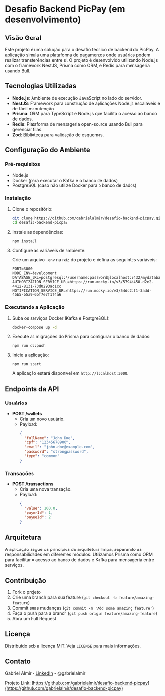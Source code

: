 # Desafio Backend PicPay (em desenvolvimento)

## Visão Geral

Este projeto é uma solução para o desafio técnico de backend do PicPay. A aplicação simula uma plataforma de pagamentos onde usuários podem realizar transferências entre si. O projeto é desenvolvido utilizando Node.js com o framework NestJS, Prisma como ORM, e Redis para mensageria usando Bull.

## Tecnologias Utilizadas

- **Node.js**: Ambiente de execução JavaScript no lado do servidor.
- **NestJS**: Framework para construção de aplicações Node.js escaláveis e de fácil manutenção.
- **Prisma**: ORM para TypeScript e Node.js que facilita o acesso ao banco de dados.
- **Redis**: Plataforma de mensageria open-source usando Bull para gerenciar filas.
- **Zod**: Biblioteca para validação de esquemas.

## Configuração do Ambiente

### Pré-requisitos

- Node.js
- Docker (para executar o Kafka e o banco de dados)
- PostgreSQL (caso não utilize Docker para o banco de dados)

### Instalação

1. Clone o repositório:

    ```bash
    git clone https://github.com/gabrielalmir/desafio-backend-picpay.git
    cd desafio-backend-picpay
    ```

2. Instale as dependências:

    ```bash
    npm install
    ```

3. Configure as variáveis de ambiente:

    Crie um arquivo `.env` na raiz do projeto e defina as seguintes variáveis:

    ```env
    PORT=3000
    NODE_ENV=development
    DATABASE_URL=postgresql://username:password@localhost:5432/mydatabase
    AUTHORIZATION_SERVICE_URL=https://run.mocky.io/v3/5794d450-d2e2-4412-8131-73d0293ac1cc
    NOTIFICATION_SERVICE_URL=https://run.mocky.io/v3/54dc2cf1-3add-45b5-b5a9-6bf7e7f1f4a6
    ```

### Executando a Aplicação

1. Suba os serviços Docker (Kafka e PostgreSQL):

    ```bash
    docker-compose up -d
    ```

2. Execute as migrações do Prisma para configurar o banco de dados:

    ```bash
    npm run db:push
    ```

3. Inicie a aplicação:

    ```bash
    npm run start
    ```

    A aplicação estará disponível em `http://localhost:3000`.

## Endpoints da API

### Usuários

- **POST /wallets**
  - Cria um novo usuário.
  - Payload:
    ```json
    {
      "fullName": "John Doe",
      "cpf": "12345678900",
      "email": "john.doe@example.com",
      "password": "strongpassword",
      "type": "common"
    }
    ```

### Transações

- **POST /transactions**
  - Cria uma nova transação.
  - Payload:
    ```json
    {
      "value": 100.0,
      "payerId": 1,
      "payeeId": 2
    }
    ```

## Arquitetura

A aplicação segue os princípios de arquitetura limpa, separando as responsabilidades em diferentes módulos. Utilizamos Prisma como ORM para facilitar o acesso ao banco de dados e Kafka para mensageria entre serviços.

## Contribuição

1. Fork o projeto
2. Crie uma branch para sua feature (`git checkout -b feature/amazing-feature`)
3. Commit suas mudanças (`git commit -m 'Add some amazing feature'`)
4. Faça o push para a branch (`git push origin feature/amazing-feature`)
5. Abra um Pull Request

## Licença

Distribuído sob a licença MIT. Veja `LICENSE` para mais informações.

## Contato

Gabriel Almir - [LinkedIn](https://www.linkedin.com/in/gabrielalmir/) - @gabrielalmir

Projeto Link: [https://github.com/gabrielalmir/desafio-backend-picpay](https://github.com/gabrielalmir/desafio-backend-picpay)

